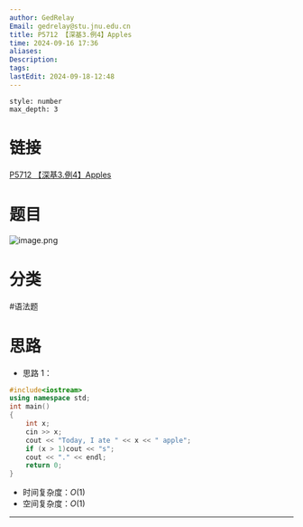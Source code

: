 ```yaml
---
author: GedRelay
Email: gedrelay@stu.jnu.edu.cn
title: P5712 【深基3.例4】Apples
time: 2024-09-16 17:36
aliases: 
Description: 
tags: 
lastEdit: 2024-09-18-12:48
---
```


```toc
style: number
max_depth: 3
```

# 链接
[P5712 【深基3.例4】Apples](https://www.luogu.com.cn/problem/P5712) 

# 题目
![image.png](https://ged-pic-bed.oss-cn-guangzhou.aliyuncs.com/img/202409161736154.png)


# 分类
#语法题 

# 思路
- 思路 1：


```cpp
#include<iostream>
using namespace std;
int main()
{
	int x;
	cin >> x;
	cout << "Today, I ate " << x << " apple";
	if (x > 1)cout << "s";
	cout << "." << endl;
	return 0;
}
```


- 时间复杂度：${O\left( 1 \right)  }$ 
- 空间复杂度：${O\left( 1 \right)  }$ 


---


